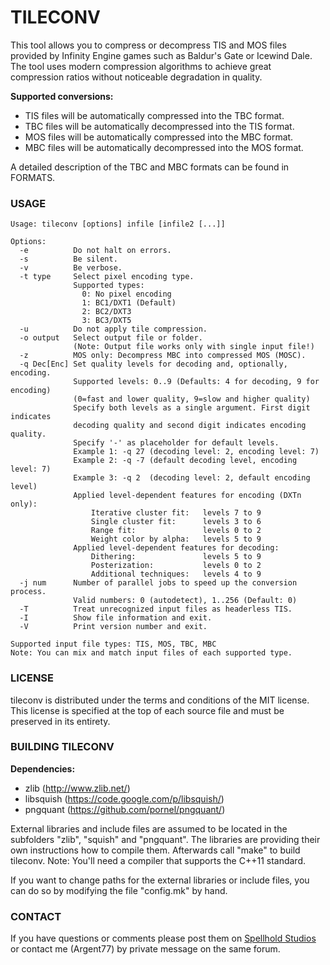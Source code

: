 # TILECONV

This tool allows you to compress or decompress TIS and MOS files provided by Infinity Engine games such as Baldur's Gate or Icewind Dale.
The tool uses modern compression algorithms to achieve great compression ratios without noticeable degradation in quality.

**Supported conversions:**
- TIS files will be automatically compressed into the TBC format. 
- TBC files will be automatically decompressed into the TIS format.
- MOS files will be automatically compressed into the MBC format.
- MBC files will be automatically decompressed into the MOS format.

A detailed description of the TBC and MBC formats can be found in FORMATS.


### USAGE
```
Usage: tileconv [options] infile [infile2 [...]]

Options:
  -e          Do not halt on errors.
  -s          Be silent.
  -v          Be verbose.
  -t type     Select pixel encoding type.
              Supported types:
                0: No pixel encoding
                1: BC1/DXT1 (Default)
                2: BC2/DXT3
                3: BC3/DXT5
  -u          Do not apply tile compression.
  -o output   Select output file or folder.
              (Note: Output file works only with single input file!)
  -z          MOS only: Decompress MBC into compressed MOS (MOSC).
  -q Dec[Enc] Set quality levels for decoding and, optionally, encoding.
              Supported levels: 0..9 (Defaults: 4 for decoding, 9 for encoding)
              (0=fast and lower quality, 9=slow and higher quality)
              Specify both levels as a single argument. First digit indicates
              decoding quality and second digit indicates encoding quality.
              Specify '-' as placeholder for default levels.
              Example 1: -q 27 (decoding level: 2, encoding level: 7)
              Example 2: -q -7 (default decoding level, encoding level: 7)
              Example 3: -q 2  (decoding level: 2, default encoding level)
              Applied level-dependent features for encoding (DXTn only):
                  Iterative cluster fit:   levels 7 to 9
                  Single cluster fit:      levels 3 to 6
                  Range fit:               levels 0 to 2
                  Weight color by alpha:   levels 5 to 9
              Applied level-dependent features for decoding:
                  Dithering:               levels 5 to 9
                  Posterization:           levels 0 to 2
                  Additional techniques:   levels 4 to 9
  -j num      Number of parallel jobs to speed up the conversion process.
              Valid numbers: 0 (autodetect), 1..256 (Default: 0)
  -T          Treat unrecognized input files as headerless TIS.
  -I          Show file information and exit.
  -V          Print version number and exit.

Supported input file types: TIS, MOS, TBC, MBC
Note: You can mix and match input files of each supported type.
```


### LICENSE

tileconv is distributed under the terms and conditions of the MIT license.
This license is specified at the top of each source file and must be preserved 
in its entirety.


### BUILDING TILECONV
**Dependencies:**
- zlib (http://www.zlib.net/)
- libsquish (https://code.google.com/p/libsquish/)
- pngquant (https://github.com/pornel/pngquant/)

External libraries and include files are assumed to be located in the 
subfolders "zlib", "squish" and "pngquant". The libraries are providing their 
own instructions how to compile them. Afterwards call "make" to build tileconv.
Note: You'll need a compiler that supports the C++11 standard.

If you want to change paths for the external libraries or include files, 
you can do so by modifying the file "config.mk" by hand.


### CONTACT
If you have questions or comments please post them on [Spellhold Studios](http://www.shsforums.net/topic/57588-tileconv-a-mostis-compressor/) or contact me (Argent77) by private message on the same forum.
